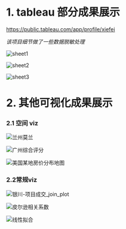 # 1. tableau 部分成果展示
https://public.tableau.com/app/profile/xiefei

*该项目细节做了一些数据脱敏处理*

![sheet1](source\_posts\About_me\sheet1.jpg)

![sheet2](source\_posts\About_me\sheet2.jpg)

![sheet3](source\_posts\About_me\sheet3.jpg)

# 2. 其他可视化成果展示

### 2.1 空间 viz

![兰州莫兰](source\_posts\About_me\兰州_产业+_莫兰.png)

![广州综合评分](source\_posts\About_me\综合评分.png)

![美国某地房价分布地图](source\_posts\About_me\房价分布地图.jpg)

### 2.2常规viz

![银川-项目成交_join_plot](source\_posts\About_me\银川-项目成交2021(1)_join_plot.png)

![皮尔逊相关系数](source\_posts\About_me\皮尔逊相关系数.jpg)

![线性拟合](source\_posts\About_me\线性拟合.jpg)

